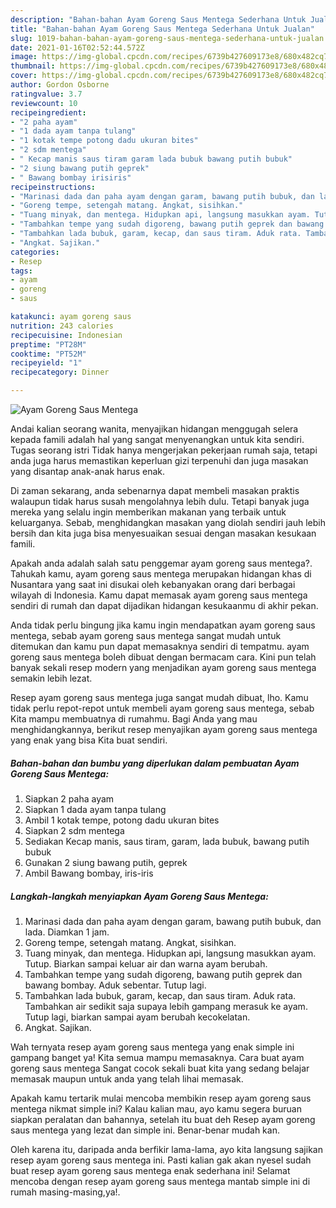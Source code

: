 ```yaml
---
description: "Bahan-bahan Ayam Goreng Saus Mentega Sederhana Untuk Jualan"
title: "Bahan-bahan Ayam Goreng Saus Mentega Sederhana Untuk Jualan"
slug: 1019-bahan-bahan-ayam-goreng-saus-mentega-sederhana-untuk-jualan
date: 2021-01-16T02:52:44.572Z
image: https://img-global.cpcdn.com/recipes/6739b427609173e8/680x482cq70/ayam-goreng-saus-mentega-foto-resep-utama.jpg
thumbnail: https://img-global.cpcdn.com/recipes/6739b427609173e8/680x482cq70/ayam-goreng-saus-mentega-foto-resep-utama.jpg
cover: https://img-global.cpcdn.com/recipes/6739b427609173e8/680x482cq70/ayam-goreng-saus-mentega-foto-resep-utama.jpg
author: Gordon Osborne
ratingvalue: 3.7
reviewcount: 10
recipeingredient:
- "2 paha ayam"
- "1 dada ayam tanpa tulang"
- "1 kotak tempe potong dadu ukuran bites"
- "2 sdm mentega"
- " Kecap manis saus tiram garam lada bubuk bawang putih bubuk"
- "2 siung bawang putih geprek"
- " Bawang bombay irisiris"
recipeinstructions:
- "Marinasi dada dan paha ayam dengan garam, bawang putih bubuk, dan lada. Diamkan 1 jam."
- "Goreng tempe, setengah matang. Angkat, sisihkan."
- "Tuang minyak, dan mentega. Hidupkan api, langsung masukkan ayam. Tutup. Biarkan sampai keluar air dan warna ayam berubah."
- "Tambahkan tempe yang sudah digoreng, bawang putih geprek dan bawang bombay. Aduk sebentar. Tutup lagi."
- "Tambahkan lada bubuk, garam, kecap, dan saus tiram. Aduk rata. Tambahkan air sedikit saja supaya lebih gampang merasuk ke ayam. Tutup lagi, biarkan sampai ayam berubah kecokelatan."
- "Angkat. Sajikan."
categories:
- Resep
tags:
- ayam
- goreng
- saus

katakunci: ayam goreng saus 
nutrition: 243 calories
recipecuisine: Indonesian
preptime: "PT28M"
cooktime: "PT52M"
recipeyield: "1"
recipecategory: Dinner

---
```



![Ayam Goreng Saus Mentega](https://img-global.cpcdn.com/recipes/6739b427609173e8/680x482cq70/ayam-goreng-saus-mentega-foto-resep-utama.jpg)

Andai kalian seorang wanita, menyajikan hidangan menggugah selera kepada famili adalah hal yang sangat menyenangkan untuk kita sendiri. Tugas seorang istri Tidak hanya mengerjakan pekerjaan rumah saja, tetapi anda juga harus memastikan keperluan gizi terpenuhi dan juga masakan yang disantap anak-anak harus enak.

Di zaman  sekarang, anda sebenarnya dapat membeli masakan praktis walaupun tidak harus susah mengolahnya lebih dulu. Tetapi banyak juga mereka yang selalu ingin memberikan makanan yang terbaik untuk keluarganya. Sebab, menghidangkan masakan yang diolah sendiri jauh lebih bersih dan kita juga bisa menyesuaikan sesuai dengan masakan kesukaan famili. 



Apakah anda adalah salah satu penggemar ayam goreng saus mentega?. Tahukah kamu, ayam goreng saus mentega merupakan hidangan khas di Nusantara yang saat ini disukai oleh kebanyakan orang dari berbagai wilayah di Indonesia. Kamu dapat memasak ayam goreng saus mentega sendiri di rumah dan dapat dijadikan hidangan kesukaanmu di akhir pekan.

Anda tidak perlu bingung jika kamu ingin mendapatkan ayam goreng saus mentega, sebab ayam goreng saus mentega sangat mudah untuk ditemukan dan kamu pun dapat memasaknya sendiri di tempatmu. ayam goreng saus mentega boleh dibuat dengan bermacam cara. Kini pun telah banyak sekali resep modern yang menjadikan ayam goreng saus mentega semakin lebih lezat.

Resep ayam goreng saus mentega juga sangat mudah dibuat, lho. Kamu tidak perlu repot-repot untuk membeli ayam goreng saus mentega, sebab Kita mampu membuatnya di rumahmu. Bagi Anda yang mau menghidangkannya, berikut resep menyajikan ayam goreng saus mentega yang enak yang bisa Kita buat sendiri.

<!--inarticleads1-->

##### Bahan-bahan dan bumbu yang diperlukan dalam pembuatan Ayam Goreng Saus Mentega:

1. Siapkan 2 paha ayam
1. Siapkan 1 dada ayam tanpa tulang
1. Ambil 1 kotak tempe, potong dadu ukuran bites
1. Siapkan 2 sdm mentega
1. Sediakan  Kecap manis, saus tiram, garam, lada bubuk, bawang putih bubuk
1. Gunakan 2 siung bawang putih, geprek
1. Ambil  Bawang bombay, iris-iris




<!--inarticleads2-->

##### Langkah-langkah menyiapkan Ayam Goreng Saus Mentega:

1. Marinasi dada dan paha ayam dengan garam, bawang putih bubuk, dan lada. Diamkan 1 jam.
1. Goreng tempe, setengah matang. Angkat, sisihkan.
1. Tuang minyak, dan mentega. Hidupkan api, langsung masukkan ayam. Tutup. Biarkan sampai keluar air dan warna ayam berubah.
1. Tambahkan tempe yang sudah digoreng, bawang putih geprek dan bawang bombay. Aduk sebentar. Tutup lagi.
1. Tambahkan lada bubuk, garam, kecap, dan saus tiram. Aduk rata. Tambahkan air sedikit saja supaya lebih gampang merasuk ke ayam. Tutup lagi, biarkan sampai ayam berubah kecokelatan.
1. Angkat. Sajikan.




Wah ternyata resep ayam goreng saus mentega yang enak simple ini gampang banget ya! Kita semua mampu memasaknya. Cara buat ayam goreng saus mentega Sangat cocok sekali buat kita yang sedang belajar memasak maupun untuk anda yang telah lihai memasak.

Apakah kamu tertarik mulai mencoba membikin resep ayam goreng saus mentega nikmat simple ini? Kalau kalian mau, ayo kamu segera buruan siapkan peralatan dan bahannya, setelah itu buat deh Resep ayam goreng saus mentega yang lezat dan simple ini. Benar-benar mudah kan. 

Oleh karena itu, daripada anda berfikir lama-lama, ayo kita langsung sajikan resep ayam goreng saus mentega ini. Pasti kalian gak akan nyesel sudah buat resep ayam goreng saus mentega enak sederhana ini! Selamat mencoba dengan resep ayam goreng saus mentega mantab simple ini di rumah masing-masing,ya!.

